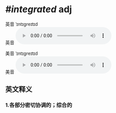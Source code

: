 # ***\#integrated*** adj
英音 ˈɪntɪɡreɪtɪd  
英音
<audio src="./media/integrated1_AAC.aac" controls="controls"></audio>

美音 ˈɪntɪɡreɪtɪd  
美音
<audio src="./media/integrated1_AAC.aac" controls="controls"></audio>



  

英文释义
---
### 1.**各部分密切协调的；综合的**  


